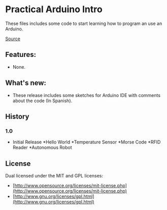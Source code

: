 Practical Arduino Intro
============

These files includes some code to start learning how to program an use an Arduino. 

[Source](http://github.com/mafairnet/practicalArduinoIntro)


Features:
---------

- None.


What's new:
---------

- These release includes some sketches for Arduino IDE with comments about the code (In Spanish).


History
-------

### 1.0 ###

- Initial Release
*Hello World
*Temperature Sensor
*Morse Code
*RFID Reader
*Autonomous Robot


License
-------

Dual licensed under the MIT and GPL licenses:

*  [http://www.opensource.org/licenses/mit-license.php](http://www.opensource.org/licenses/mit-license.php)
*  [http://www.gnu.org/licenses/gpl.html](http://www.gnu.org/licenses/gpl.html)
